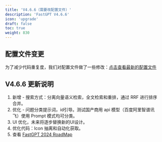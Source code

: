 ```yaml
---
title: 'V4.6.6（需要改配置文件）'
description: 'FastGPT V4.6.6'
icon: 'upgrade'
draft: false
toc: true
weight: 830
---
```


## 配置文件变更

为了减少代码重复度，我们对配置文件做了一些修改：[点击查看最新的配置文件](/docs/development/configuration/)

## V4.6.6 更新说明

1. 新增 - 搜索方式：分离向量语义检索，全文检索和重排，通过 RRF 进行排序合并。
2. 优化 - 问题分类提示词，id引导。测试国产商用 api 模型（百度阿里智谱讯飞）使用 Prompt 模式均可分类。
3. UI 优化，未来将逐步替换新的UI设计。
4. 优化代码：Icon 抽离和自动化获取。
5. 查看 [FastGPT 2024 RoadMap](https://github.com/labring/FastGPT?tab=readme-ov-file#-%E5%9C%A8%E7%BA%BF%E4%BD%BF%E7%94%A8)
